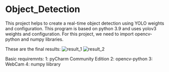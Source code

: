 # Object_Detection
This project helps to create a real-time object detection using YOLO weights and configuration.
This program is based on python 3.9 and uses yolov3 weights and configuration. For this project, we need to import opencv-python and numpy libraries.

These are the final results:
![result_1](https://user-images.githubusercontent.com/85493532/121667833-4f70e200-cac8-11eb-9d2f-c3f64b4e3a9d.jpg)
![result_2](https://user-images.githubusercontent.com/85493532/121667857-55ff5980-cac8-11eb-8876-685637d49128.jpg)


Basic requiremnts:
1: pyCharm Community Edition
2: opencv-python
3: WebCam
4: numpy liibrary

